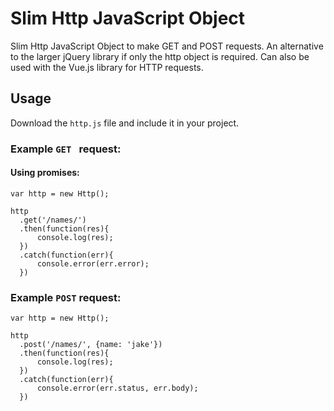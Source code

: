 # Slim Http JavaScript Object
Slim Http JavaScript Object to make GET and POST requests. An alternative to the larger jQuery library if only the http object is required. Can also be used with the Vue.js library for HTTP requests.

## Usage

Download the `http.js` file and include it in your project.

### Example `GET ` request:
#### Using promises:
```
var http = new Http();

http
  .get('/names/')
  .then(function(res){
      console.log(res);
  })
  .catch(function(err){
      console.error(err.error);
  })
```

### Example `POST` request:
```
var http = new Http();

http
  .post('/names/', {name: 'jake'})
  .then(function(res){
      console.log(res);
  })
  .catch(function(err){
      console.error(err.status, err.body);
  })
```

